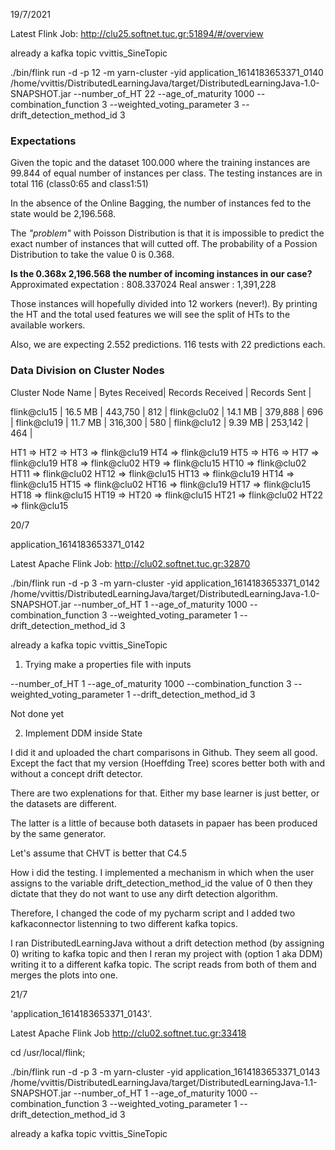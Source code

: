 19/7/2021

Latest Flink Job: http://clu25.softnet.tuc.gr:51894/#/overview

already a kafka topic vvittis_SineTopic

./bin/flink run -d -p 12 -m yarn-cluster -yid application_1614183653371_0140 /home/vvittis/DistributedLearningJava/target/DistributedLearningJava-1.0-SNAPSHOT.jar --number_of_HT 22  --age_of_maturity 1000 --combination_function 3 --weighted_voting_parameter 3 --drift_detection_method_id 3



### Expectations 

Given the topic and the dataset 100.000 where the training instances are 99.844 of equal number of instances per class.
The testing instances are in total 116 (class0:65 and class1:51)

In the absence of the Online Bagging, the number of instances fed to the state would be 2,196.568.

The _"problem"_ with Poisson Distribution is that it is impossible to predict the exact number of instances that will cutted off. The probability of a Possion Distribution to take the value 0 is 0.368. 

**Is the 0.368x 2,196.568 the number of incoming instances in our case?**
Approximated expectation : 808.337024
Real answer              : 1,391,228 

Those instances will hopefully divided into 12 workers (never!). By printing the HT and the total used features we will see the split of HTs to the available workers.

Also, we are expecting 2.552 predictions. 116 tests with 22 predictions each.

### Data Division on Cluster Nodes



Cluster Node Name 	| Bytes Received| Records Received | Records Sent |

flink@clu15       	| 	   	16.5 MB |    	   443,750 |          812 |
flink@clu02		  	| 	   	14.1 MB | 		   379,888 | 		  696 |
flink@clu19 	  	| 		11.7 MB |	       316,300 |		  580 | 
flink@clu12		  	| 		9.39 MB |	       253,142 | 	      464 |

HT1  =>
HT2  =>
HT3  => flink@clu19
HT4  =>  flink@clu19
HT5  =>
HT6  =>
HT7  => flink@clu19
HT8  => flink@clu02
HT9  => flink@clu15
HT10 => flink@clu02
HT11 => flink@clu02
HT12 => flink@clu15
HT13 => flink@clu19
HT14 => flink@clu15
HT15 => flink@clu02
HT16 => flink@clu19
HT17 => flink@clu15
HT18 => flink@clu15
HT19 =>
HT20 => flink@clu15
HT21 => flink@clu02
HT22 => flink@clu15


20/7

application_1614183653371_0142

Latest Apache Flink Job: http://clu02.softnet.tuc.gr:32870

./bin/flink run -d -p 3 -m yarn-cluster -yid application_1614183653371_0142 /home/vvittis/DistributedLearningJava/target/DistributedLearningJava-1.0-SNAPSHOT.jar --number_of_HT 1 --age_of_maturity 1000 --combination_function 3 --weighted_voting_parameter 1 --drift_detection_method_id 3

already a kafka topic vvittis_SineTopic

1) Trying make a properties file with inputs 

--number_of_HT 1 --age_of_maturity 1000 --combination_function 3 --weighted_voting_parameter 1 --drift_detection_method_id 3

Not done yet


2) Implement DDM inside State

I did it and uploaded the chart comparisons in Github.
They seem all good. Except the fact that my version (Hoeffding Tree) scores better both with and without a concept drift detector. 

There are two explenations for that. Either my base learner is just better, or the datasets are different.

The latter is a little of because both datasets in papaer has been produced by the same generator.

Let's assume that CHVT is better that C4.5


How i did the testing. I implemented a mechanism in which when the user assigns to the variable drift_detection_method_id the value of 0 then they dictate that they do not want to use any dirft detection algorithm.

Therefore, I changed the code of my pycharm script and I added two kafkaconnector listenning to two different kafka topics.

I ran DistributedLearningJava without a drift detection method (by assigning 0) writing to kafka topic and then I reran my project with (option 1  aka DDM) writing it to a different kafka topic. The script reads from both of them and merges the plots into one.

21/7


'application_1614183653371_0143'.

Latest Apache Flink Job http://clu02.softnet.tuc.gr:33418

cd /usr/local/flink;

./bin/flink run -d -p 3 -m yarn-cluster -yid application_1614183653371_0143 /home/vvittis/DistributedLearningJava/target/DistributedLearningJava-1.1-SNAPSHOT.jar --number_of_HT 1 --age_of_maturity 1000 --combination_function 3 --weighted_voting_parameter 1 --drift_detection_method_id 3

already a kafka topic vvittis_SineTopic